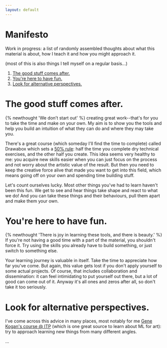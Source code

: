 ```yaml
---
layout: default
---
```


# Manifesto<!-- omit in toc -->

Work in progress: a list of randomly assembled thoughts about what this material is about, how I teach it and how you might approach it.

(most of this is also things I tell myself on a regular basis...)

1. [The good stuff comes after.](#the-good-stuff-comes-after)
2. [You're here to have fun.](#youre-here-to-have-fun)
3. [Look for alternative perspectives.](#look-for-alternative-perspectives)

# The good stuff comes after.

{% newthought 'We don’t start out' %} creating great work--that's for you to take the time and make on your own. My aim is to show you the tools and help you build an intuition of what they can do and where they may take you.

There's a great course (which someday I'll find the time to complete) called Drawabox which sets a [50% rule](https://drawabox.com/lesson/0/2/50percent): half the time you complete dry technical exercises, and the other half you create. This idea seems very healthy to me: you acquire new skills easier when you can just focus on the process and not worry about the artistic value of the result. But then you need to keep the creative force alive that made you want to get into this field, which means going off on your own and spending time building stuff.

Let's count ourselves lucky. Most other things you've had to learn haven't been this fun. We get to see and hear things take shape and react to what we do! And you can take these things and their behaviours, pull them apart and make them your own.

# You're here to have fun.

{% newthought 'There is joy in learning these tools, and there is beauty.' %} If you're not having a good time with a part of the material, you shouldn't force it. Try using the skills you already have to build something, or just switch to something else.

Your learning journey is valuable in itself. Take the time to appreciate how far you've come. But again, this value gets lost if you don't apply yourself to some actual projects. Of course, that includes collaboration and dissemination: it can feel intimidating to put yourself out there, but a lot of good can come out of it. Anyway  it's all ones and zeros after all, so don't take it too seriously.

# Look for alternative perspectives.

I've come across this advice in many places, most notably for me [Gene Kogan's course @ ITP](https://ml4a.github.io/classes/itp-F18/) (which is one great source to learn about ML for art): try to approach learning new things from many different angles.

...